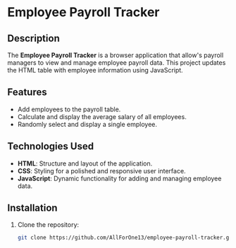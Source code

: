 # Employee Payroll Tracker

## Description
The **Employee Payroll Tracker** is a browser application that allow's payroll managers
to view and manage employee payroll data. This project updates the HTML
table with employee information using JavaScript.

## Features
- Add employees to the payroll table.
- Calculate and display the average salary of all employees.
- Randomly select and display a single employee.


## Technologies Used
- **HTML**: Structure and layout of the application.
- **CSS**: Styling for a polished and responsive user interface.
- **JavaScript**: Dynamic functionality for adding and managing employee data.

## Installation
1. Clone the repository:
   ```bash
   git clone https://github.com/AllForOne13/employee-payroll-tracker.git
